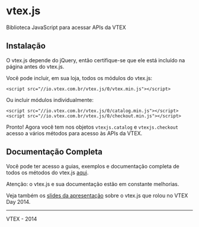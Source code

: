 # vtex.js

Biblioteca JavaScript para acessar APIs da VTEX

## Instalação

O vtex.js depende do jQuery, então certifique-se que ele está incluído na página antes do vtex.js.

Você pode incluir, em sua loja, todos os módulos do vtex.js:

    <script src="//io.vtex.com.br/vtex.js/0/vtex.min.js"></script>

Ou incluir módulos individualmente:

    <script src="//io.vtex.com.br/vtex.js/0/catalog.min.js"></script>
    <script src="//io.vtex.com.br/vtex.js/0/checkout.min.js"></script>

Pronto! Agora você tem nos objetos `vtexjs.catalog` e `vtexjs.checkout` acesso a vários métodos para acesso às APIs da VTEX.

## Documentação Completa

Você pode ter acesso a guias, exemplos e documentação completa de todos os métodos do vtex.js [aqui](http://lab.vtex.com/docs/vtex.js/lib/latest/getting-started/index.html).

Atenção: o vtex.js e sua documentação estão em constante melhorias.

Veja também os [slides da apresentação](http://goo.gl/tYT23t)
sobre o vtex.js que rolou no VTEX Day 2014.

------

VTEX - 2014
